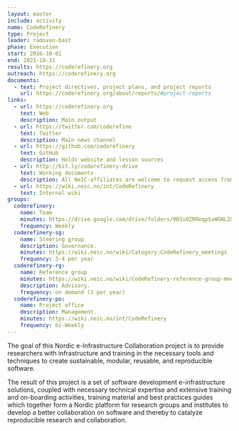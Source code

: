 ```yaml
---
layout: master
include: activity
name: CodeRefinery
type: Project
leader: radovan-bast
phase: Execution
start: 2016-10-01
end: 2021-10-31
results: https://coderefinery.org
outreach: https://coderefinery.org
documents:
  - text: Project directives, project plans, and project reports
    url: https://coderefinery.org/about/reports/#project-reports
links:
  - url: https://coderefinery.org
    text: Web
    description: Main output
  - url: https://twitter.com/coderefine
    text: Twitter
    description: Main news channel
  - url: https://github.com/coderefinery
    text: GitHub
    description: Holds website and lesson sources
  - url: http://bit.ly/coderefinery-drive
    text: Working documents
    description: All NeIC-affiliates are welcome to request access from project lead
  - url: https://wiki.neic.no/int/CodeRefinery
    text: Internal wiki
groups:
  coderefinery:
    name: Team
    minutes: https://drive.google.com/drive/folders/0B3i0ZRReqpSxWGNLZmN4RmYzNUk
    frequency: Weekly
  coderefinery-sg:
    name: Steering group
    description: Governance.
    minutes: https://wiki.neic.no/wiki/Category:CodeRefinery_meetings
    frequency: 3-4 per year
  coderefinery-rg:
    name: Reference group
    minutes: https://wiki.neic.no/wiki/CodeRefinery-reference-group-meetings
    description: Advisory.
    frequency: on demand (1 per year)
  coderefinery-po:
    name: Project office
    description: Management.
    minutes: https://wiki.neic.no/int/CodeRefinery
    frequency: bi-Weekly
---
```


The goal of this Nordic e-Infrastructure Collaboration project is to provide
researchers with infrastructure and training in the necessary tools and
techniques to create sustainable, modular, reusable, and reproducible software.

The result of this project is a set of software development e-infrastructure
solutions, coupled with necessary technical expertise and extensive training and
on-boarding activities, training material and best practices guides which
together form a Nordic platform for research groups and institutes to develop a
better collaboration on software and thereby to catalyze reproducible research
and collaboration.
